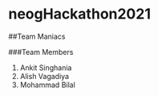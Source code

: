 # neogHackathon2021

##Team Maniacs

###Team Members
1. Ankit Singhania
2. Alish Vagadiya
3. Mohammad Bilal
